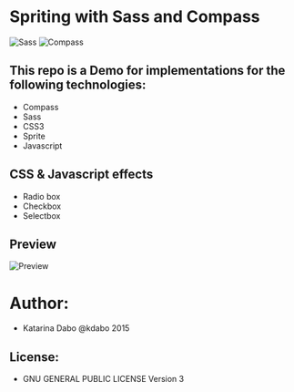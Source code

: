 Spriting with Sass and Compass
==========================

![Sass](https://rawgit.com/sass/node-sass/master/media/logo.svg) 
![Compass](http://dab1nmslvvntp.cloudfront.net/wp-content/uploads/2015/02/1423617056compass.png)

This repo is a Demo for implementations for the following technologies:
-----------------------------------------------------------------------

* Compass
* Sass
* CSS3
* Sprite
* Javascript

CSS & Javascript effects
-------------------------

* Radio box 
* Checkbox
* Selectbox

Preview
--------
![Preview](http://imageshack.com/a/img537/8724/p5uvwD.png)

Author:
========
* Katarina Dabo @kdabo 2015

License: 
--------
* GNU GENERAL PUBLIC LICENSE Version 3